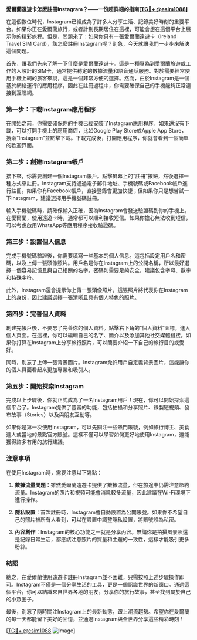 **愛爾蘭遠遊卡怎麽註冊Instagram？——一份超詳細的指南[[TG💪+ @esim1088](https://t.me/s/esim1088)]**

在這個數位時代，Instagram已經成為了許多人分享生活、記錄美好時刻的重要平台。如果你正在愛爾蘭旅行，或者計劃長期居住在這裡，可能會想在這個平台上展示你的精彩旅程。但是，問題來了：如果你只有一張愛爾蘭遠遊卡（Ireland Travel SIM Card），該怎麽註冊Instagram呢？別急，今天就讓我們一步步來解決這個問題。

首先，讓我們先來了解一下什麼是愛爾蘭遠遊卡。這是一種專為到愛爾蘭旅遊或工作的人設計的SIM卡，通常提供穩定的數據流量和語音通話服務。對於需要經常使用手機上網的旅客來說，這是一個非常方便的選擇。然而，由於Instagram是一個基於網絡運行的應用程序，因此在註冊過程中，你需要確保自己的手機能夠正常連接到互聯網。

### **第一步：下載Instagram應用程序**

在開始之前，你需要確保你的手機已經安裝了Instagram應用程序。如果還沒有下載，可以打開手機上的應用商店，比如Google Play Store或Apple App Store，搜索“Instagram”並點擊下載。下載完成後，打開應用程序，你就會看到一個簡單的歡迎界面。

### **第二步：創建Instagram帳戶**

接下來，你需要創建一個Instagram帳戶。點擊屏幕上的“註冊”按鈕，然後選擇一種方式來註冊。Instagram支持通過電子郵件地址、手機號碼或Facebook帳戶進行註冊。如果你有Facebook帳戶，直接登錄會更加快捷；但如果你只是想嘗試一下Instagram，建議選擇用手機號碼註冊。

輸入手機號碼時，請確保輸入正確，因為Instagram會發送驗證碼到你的手機上。在愛爾蘭，使用遠遊卡時，通常都可以順利接收短信。如果你擔心無法收到短信，可以考慮啟用WhatsApp等應用程序接收驗證碼。

### **第三步：設置個人信息**

完成手機號碼驗證後，你需要填寫一些基本的個人信息。這包括設定用戶名和密碼，以及上傳一張頭像照片。用戶名是你在Instagram上的公開名稱，所以最好選擇一個容易記憶且與自己相關的名字。密碼則需要足夠安全，建議包含字母、數字和特殊字符。

此外，Instagram還會提示你上傳一張頭像照片。這張照片將代表你在Instagram上的身份，因此建議選擇一張清晰且具有個人特色的照片。

### **第四步：完善個人資料**

創建完帳戶後，不要忘了完善你的個人資料。點擊右下角的“個人資料”圖標，進入個人頁面。在這裡，你可以編輯自己的名字、簡介以及添加其他社交媒體鏈接。如果你打算在Instagram上分享旅行照片，可以簡要介紹一下自己的旅行目的或愛好。

同時，別忘了上傳一張背景圖片。Instagram允許用戶自定義背景圖片，這能讓你的個人頁面看起來更加專業和吸引人。

### **第五步：開始探索Instagram**

完成以上步驟後，你就正式成為了一名Instagram用戶！現在，你可以開始探索這個平台了。Instagram提供了豐富的功能，包括拍攝和分享照片、錄製短視頻、發布故事（Stories）以及與朋友互動等。

如果你是第一次使用Instagram，可以先關注一些熱門賬號，例如旅行博主、美食達人或當地的景點官方賬號。這樣不僅可以學習如何更好地使用Instagram，還能獲得許多有用的旅行建議。

### **注意事項**

在使用Instagram時，需要注意以下幾點：

1. **數據流量問題**：雖然愛爾蘭遠遊卡提供了數據流量，但在旅途中仍需注意節約流量。Instagram的照片和視頻可能會消耗較多流量，因此建議在Wi-Fi環境下進行操作。
   
2. **隱私設置**：首次註冊時，Instagram會自動設置為公開賬號。如果你不希望自己的照片被所有人看到，可以在設置中調整隱私設置，將賬號設為私密。

3. **內容創作**：Instagram的核心功能之一就是分享內容。無論你是拍攝風景照還是記錄日常生活，都應該注意照片的質量和主題的一致性，這樣才能吸引更多粉絲。

### **結語**

總之，在愛爾蘭使用遠遊卡註冊Instagram並不困難，只需按照上述步驟操作即可。Instagram不僅是一個分享生活的工具，更是一個認識世界的新窗口。通過這個平台，你可以結識來自世界各地的朋友，分享你的旅行故事，甚至找到屬於自己的小眾圈子。

最後，別忘了隨時關注Instagram上的最新動態，跟上潮流趨勢。希望你在愛爾蘭的每一天都能留下美好的回憶，並通過Instagram與全世界分享這些精彩時刻！

[[TG💪+ @esim1088](https://t.me/s/esim1088) ![Image](https://i.postimg.cc/4NQfJmqS/Snipaste-2025-05-13-00-14-12.png)]